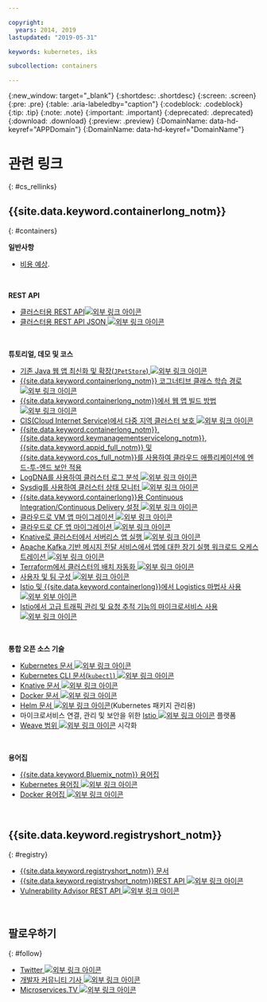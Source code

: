 ```yaml
---

copyright:
  years: 2014, 2019
lastupdated: "2019-05-31"

keywords: kubernetes, iks

subcollection: containers

---
```


{:new_window: target="_blank"}
{:shortdesc: .shortdesc}
{:screen: .screen}
{:pre: .pre}
{:table: .aria-labeledby="caption"}
{:codeblock: .codeblock}
{:tip: .tip}
{:note: .note}
{:important: .important}
{:deprecated: .deprecated}
{:download: .download}
{:preview: .preview}
{:DomainName: data-hd-keyref="APPDomain"}
{:DomainName: data-hd-keyref="DomainName"}



# 관련 링크
{: #cs_rellinks}

## {{site.data.keyword.containerlong_notm}}
{: #containers}

**일반사항**

- [비용 예상](/docs/billing-usage?topic=billing-usage-cost#cost).

<br />


**REST API**

- [클러스터용 REST API![외부 링크 아이콘](../icons/launch-glyph.svg "외부 링크 아이콘")](https://containers.cloud.ibm.com/global/swagger-global-api/)
- [클러스터용 REST API JSON ![외부 링크 아이콘](../icons/launch-glyph.svg "외부 링크 아이콘")](https://containers.cloud.ibm.com/global/swagger-global-api/swagger.json)

<br />


**튜토리얼, 데모 및 코스**

- [기존 Java 웹 앱 최신화 및 확장(`JPetStore`) ![외부 링크 아이콘](../icons/launch-glyph.svg "외부 링크 아이콘")](https://github.com/IBM-Cloud/jpetstore-kubernetes)
- [{{site.data.keyword.containerlong_notm}} 코그너티브 클래스 학습 경로 ![외부 링크 아이콘](../icons/launch-glyph.svg "외부 링크 아이콘")](https://cognitiveclass.ai/learn/containers-k8s-and-istio-on-ibm-cloud/)
- [{{site.data.keyword.containerlong_notm}}에서 웹 앱 빌드 방법 ![외부 링크 아이콘](../icons/launch-glyph.svg "외부 링크 아이콘")](/docs/tutorials?topic=solution-tutorials-scalable-webapp-kubernetes#scalable-webapp-kubernetes)
- [CIS(Cloud Internet Service)에서 다중 지역 클러스터 보호 ![외부 링크 아이콘](../icons/launch-glyph.svg "외부 링크 아이콘")](/docs/tutorials?topic=solution-tutorials-multi-region-k8s-cis#multi-region-k8s-cis)
- [{{site.data.keyword.containerlong_notm}}, {{site.data.keyword.keymanagementservicelong_notm}}, {{site.data.keyword.appid_full_notm}} 및 {{site.data.keyword.cos_full_notm}}를 사용하여 클라우드 애플리케이션에 엔드-투-엔드 보안 적용](/docs/tutorials?topic=solution-tutorials-cloud-e2e-security#cloud-e2e-security)
- [LogDNA를 사용하여 클러스터 로그 분석 ![외부 링크 아이콘](../icons/launch-glyph.svg "외부 링크 아이콘")](/docs/services/Log-Analysis-with-LogDNA?topic=LogDNA-kube#kube)
- [Sysdig를 사용하여 클러스터 상태 모니터 ![외부 링크 아이콘](../icons/launch-glyph.svg "외부 링크 아이콘")](/docs/services/Monitoring-with-Sysdig?topic=Sysdig-kubernetes_cluster#kubernetes_cluster)
- [{{site.data.keyword.containerlong}}용 Continuous Integration/Continuous Delivery 설정 ![외부 링크 아이콘](../icons/launch-glyph.svg "외부 링크 아이콘")](/docs/tutorials?topic=solution-tutorials-continuous-deployment-to-kubernetes#continuous-deployment-to-kubernetes)
- [클라우드로 VM 앱 마이그레이션 ![외부 링크 아이콘](../icons/launch-glyph.svg "외부 링크 아이콘")](/docs/tutorials?topic=solution-tutorials-vm-to-containers-and-kubernetes#vm-to-containers-and-kubernetes)
- [클라우드로 CF 앱 마이그레이션 ![외부 링크 아이콘](../icons/launch-glyph.svg "외부 링크 아이콘")](/docs/containers?topic=containers-cf_tutorial#cf_tutorial)
- [Knative로 클러스터에서 서버리스 앱 실행 ![외부 링크 아이콘](../icons/launch-glyph.svg "외부 링크 아이콘")](/docs/containers?topic=containers-serverless-apps-knative)
- [Apache Kafka 기반 메시지 전달 서비스에서 앱에 대한 장기 실행 워크로드 오케스트레이션 ![외부 링크 아이콘](../icons/launch-glyph.svg "외부 링크 아이콘")](/docs/tutorials?topic=solution-tutorials-pub-sub-object-storage#pub-sub-object-storage)
- [Terraform에서 클러스터의 배치 자동화 ![외부 링크 아이콘](../icons/launch-glyph.svg "외부 링크 아이콘")](/docs/tutorials?topic=solution-tutorials-plan-create-update-deployments#plan-create-update-deployments)
- [사용자 및 팀 구성 ![외부 링크 아이콘](../icons/launch-glyph.svg "외부 링크 아이콘")](/docs/tutorials?topic=solution-tutorials-users-teams-applications#users-teams-applications)
- [Istio 및 {{site.data.keyword.containerlong}}에서 Logistics 마법사 사용 ![외부 외부 아이콘](../icons/launch-glyph.svg "외부 링크 아이콘")](https://github.com/IBM-Cloud/logistics-wizard-kubernetes)
- [Istio에서 고급 트래픽 관리 및 요청 추적 기능의 마이크로서비스 사용 ![외부 링크 아이콘](../icons/launch-glyph.svg "외부 링크 아이콘")](https://developer.ibm.com/code/patterns/manage-microservices-traffic-using-istio/)

<br />


**통합 오픈 소스 기술**

- [Kubernetes 문서 ![외부 링크 아이콘](../icons/launch-glyph.svg "외부 링크 아이콘")](https://kubernetes.io/)
- [Kubernetes CLI 문서(`kubectl`) ![외부 링크 아이콘](../icons/launch-glyph.svg "외부 링크 아이콘")](https://kubectl.docs.kubernetes.io/)
- [Knative 문서 ![외부 링크 아이콘](../icons/launch-glyph.svg "외부 링크 아이콘")](https://github.com/knative/docs)
- [Docker 문서 ![외부 링크 아이콘](../icons/launch-glyph.svg "외부 링크 아이콘")](https://docs.docker.com/engine/)
- <a href="https://docs.helm.sh/helm/" target="_blank">Helm 문서 <img src="../icons/launch-glyph.svg" alt="외부 링크 아이콘"></a>(Kubernetes 패키지 관리용)
- 마이크로서비스 연결, 관리 및 보안을 위한 [Istio ![외부 링크 아이콘](../icons/launch-glyph.svg "외부 링크 아이콘")](https://istio.io/) 플랫폼
- [Weave 범위 ![외부 링크 아이콘](../icons/launch-glyph.svg "외부 링크 아이콘")](https://www.weave.works/oss/scope/) 시각화

<br />


**용어집**

- [{{site.data.keyword.Bluemix_notm}} 용어집](/docs/overview/glossary?topic=overview-glossary#glossary)
- [Kubernetes 용어집 ![외부 링크 아이콘](../icons/launch-glyph.svg "외부 링크 아이콘")](https://kubernetes.io/docs/reference/glossary/?fundamental=true)
- [Docker 용어집 ![외부 링크 아이콘](../icons/launch-glyph.svg "외부 링크 아이콘")](https://docs.docker.com/glossary/)

<br />


## {{site.data.keyword.registryshort_notm}}
{: #registry}

- [{{site.data.keyword.registryshort_notm}} 문서](/docs/services/Registry?topic=registry-getting-started)
- [{{site.data.keyword.registryshort_notm}}REST API ![외부 링크 아이콘](../icons/launch-glyph.svg "외부 링크 아이콘")](https://{DomainName}/apidocs/container-registry)
- [Vulnerability Advisor REST API ![외부 링크 아이콘](../icons/launch-glyph.svg "외부 링크 아이콘")](https://{DomainName}/apidocs/container-registry/va)

<br />


## 팔로우하기
{: #follow}

- [Twitter ![외부 링크 아이콘](../icons/launch-glyph.svg "외부 링크 아이콘")](https://twitter.com/hashtag/IKS)
- [개발자 커뮤니티 기사 ![외부 링크 아이콘](../icons/launch-glyph.svg "외부 링크 아이콘")](https://www.ibm.com/blogs/bluemix/tag/containers/)
- [Microservices.TV ![외부 링크 아이콘](../icons/launch-glyph.svg "외부 링크 아이콘")](https://developer.ibm.com/tv/microservices/)

<br />

